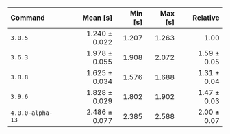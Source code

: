 | Command | Mean [s] | Min [s] | Max [s] | Relative |
|:---|---:|---:|---:|---:|
| `3.0.5` | 1.240 ± 0.022 | 1.207 | 1.263 | 1.00 |
| `3.6.3` | 1.978 ± 0.055 | 1.908 | 2.072 | 1.59 ± 0.05 |
| `3.8.8` | 1.625 ± 0.034 | 1.576 | 1.688 | 1.31 ± 0.04 |
| `3.9.6` | 1.828 ± 0.029 | 1.802 | 1.902 | 1.47 ± 0.03 |
| `4.0.0-alpha-13` | 2.486 ± 0.077 | 2.385 | 2.588 | 2.00 ± 0.07 |
